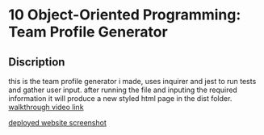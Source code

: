 # 10 Object-Oriented Programming: Team Profile Generator

## Discription

this is the team profile generator i made, uses inquirer and jest to run tests and gather user input. after running the file and inputing the required information it will produce a new styled html page in the dist folder. 
 [walkthrough video link](https://drive.google.com/file/d/1fsBw40GhtLP9k5-TVlDooVhanSiU48oS/view)




  [deployed website screenshot](./assets/deployed-team-profile.png)

